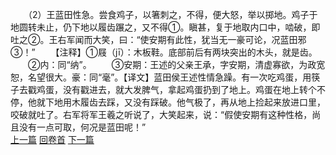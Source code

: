　　（2）王蓝田性急。尝食鸡子，以箸刺之，不得，便大怒，举以掷地。鸡子于地圆转未止，仍下地以履齿蹍之，又不得①。瞋甚，复于地取内口中，啮破，即吐之②。王右军闻而大笑，曰：“使安期有此性，犹当无一豪可论，况蓝田邪③！”
　　【注释】①屐（jī）：木板鞋。底部前后有两块突出的木头，就是齿。
　　②内：同“纳”。
　　③安期：王述的父亲王承，字安期，清虚寡欲，为政宽恕，名望很大。豪：同“毫”。【译文】蓝田侯王述性情急躁。有一次吃鸡蛋，用筷子去戳鸡蛋，没有戳进去，就大发脾气，拿起鸡蛋扔到了地上。鸡蛋在地上转个不停，他就下地用木履齿去踩，又没有踩破。他气极了，再从地上捡起来放进口里，咬破就吐了。右军将军王羲之听说了，大笑起来，说：“假使安期有这种性格，尚且没有一点可取，何况是蓝田呢！”
<br>[上一篇](31_1) [回卷首](31_0) [下一篇](31_3)
